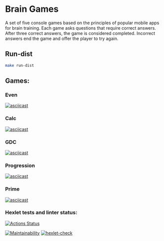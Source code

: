 # Brain Games
A set of five console games based on the principles of popular mobile apps for brain training. Each game asks questions that require correct answers. After three correct answers, the game is considered completed. Incorrect answers end the game and offer the player to try again.

## Run-dist

```bash
make run-dist
```

## Games:
### Even
[![asciicast](https://asciinema.org/a/Zj9FJBsuyLuDTekoNl6HdrR6p.svg)](https://asciinema.org/a/Zj9FJBsuyLuDTekoNl6HdrR6p)

### Calc
[![asciicast](https://asciinema.org/a/JdaQ6dSBPyO31ssxYJQksztsn.svg)](https://asciinema.org/a/JdaQ6dSBPyO31ssxYJQksztsn)

### GDC
[![asciicast](https://asciinema.org/a/tLVZJJBQBG6oX7IjiWnZEsU1z.svg)](https://asciinema.org/a/tLVZJJBQBG6oX7IjiWnZEsU1z)

### Progression
[![asciicast](https://asciinema.org/a/zQR1KAS9XJB7AXoN4ATJMVoXX.svg)](https://asciinema.org/a/zQR1KAS9XJB7AXoN4ATJMVoXX)

### Prime
[![asciicast](https://asciinema.org/a/vLUc3UJGKjHJsXXZ5muai74zC.svg)](https://asciinema.org/a/vLUc3UJGKjHJsXXZ5muai74zC)

### Hexlet tests and linter status:
[![Actions Status](https://github.com/sergeycherkasovv/java-project-61/actions/workflows/hexlet-check.yml/badge.svg)](https://github.com/sergeycherkasovv/java-project-61/actions)

[![Maintainability](https://api.codeclimate.com/v1/badges/644fe54243088980957b/maintainability)](https://codeclimate.com/github/sergeycherkasovv/java-project-61/maintainability)
[![hexlet-check](https://github.com/sergeycherkasovv/java-project-61/actions/workflows/hexlet-check.yml/badge.svg)](https://github.com/sergeycherkasovv/java-project-61/actions/workflows/hexlet-check.yml)
